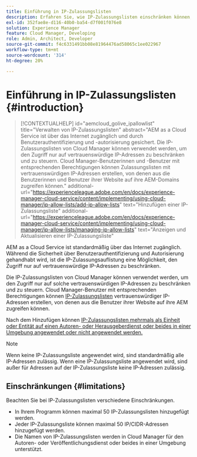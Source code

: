 ```yaml
---
title: Einführung in IP-Zulassungslisten
description: Erfahren Sie, wie IP-Zulassungslisten einschränken können, von welchen Adressen aus Benutzer auf Domänen in AEM as a Cloud Service zugreifen können.
exl-id: 352fae8e-d116-40b0-ba54-d7f001f076e8
solution: Experience Manager
feature: Cloud Manager, Developing
role: Admin, Architect, Developer
source-git-commit: f4c6331491bb08e81964476ad58065c1ee022967
workflow-type: tm+mt
source-wordcount: '314'
ht-degree: 20%

---
```



# Einführung in IP-Zulassungslisten {#introduction}

>[!CONTEXTUALHELP]
>id="aemcloud_golive_ipallowlist"
>title="Verwalten von IP-Zulassungslisten"
>abstract="AEM as a Cloud Service ist über das Internet zugänglich und durch Benutzerauthentifizierung und -autorisierung gesichert. Die IP-Zulassungslisten von Cloud Manager können verwendet werden, um den Zugriff nur auf vertrauenswürdige IP-Adressen zu beschränken und zu steuern. Cloud Manager-Benutzerinnen und -Benutzer mit entsprechenden Berechtigungen können Zulassungslisten mit vertrauenswürdigen IP-Adressen erstellen, von denen aus die Benutzerinnen und Benutzer ihrer Website auf ihre AEM-Domains zugreifen können."
>additional-url="https://experienceleague.adobe.com/en/docs/experience-manager-cloud-service/content/implementing/using-cloud-manager/ip-allow-lists/add-ip-allow-lists" text="Hinzufügen einer IP-Zulassungsliste"
>additional-url="https://experienceleague.adobe.com/en/docs/experience-manager-cloud-service/content/implementing/using-cloud-manager/ip-allow-lists/managing-ip-allow-lists" text="Anzeigen und Aktualisieren einer IP-Zulassungsliste"

AEM as a Cloud Service ist standardmäßig über das Internet zugänglich. Während die Sicherheit über Benutzerauthentifizierung und Autorisierung gehandhabt wird, ist die IP-Zulassungsauflistung eine Möglichkeit, den Zugriff nur auf vertrauenswürdige IP-Adressen zu beschränken.

Die IP-Zulassungslisten von Cloud Manager können verwendet werden, um den Zugriff nur auf solche vertrauenswürdigen IP-Adressen zu beschränken und zu steuern. Cloud Manager-Benutzer mit entsprechenden Berechtigungen können [IP-Zulassungslisten](/help/implementing/cloud-manager/ip-allow-lists/add-ip-allow-lists.md) vertrauenswürdiger IP-Adressen erstellen, von denen aus die Benutzer ihrer Website auf ihre AEM zugreifen können.

Nach dem Hinzufügen können [IP-Zulassungslisten mehrmals als Einheit oder Entität auf einen Autoren- oder Herausgeberdienst oder beides in einer Umgebung angewendet oder nicht angewendet werden.](/help/implementing/cloud-manager/ip-allow-lists/apply-allow-list.md)

>[!NOTE]
>
>Wenn keine IP-Zulassungsliste angewendet wird, sind standardmäßig alle IP-Adressen zulässig. Wenn eine IP-Zulassungsliste angewendet wird, sind außer für Adressen auf der IP-Zulassungsliste keine IP-Adressen zulässig.

## Einschränkungen {#limitations}

Beachten Sie bei IP-Zulassungslisten verschiedene Einschränkungen.

* In Ihrem Programm können maximal 50 IP-Zulassungslisten hinzugefügt werden.
* Jeder IP-Zulassungsliste können maximal 50 IP/CIDR-Adressen hinzugefügt werden.
* Die Namen von IP-Zulassungslisten werden in Cloud Manager für den Autoren- oder Veröffentlichungsdienst oder beides in einer Umgebung unterstützt.
